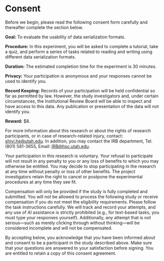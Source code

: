 # Consent

Before we begin, please read the following consent form carefully and thereafter complete the section below.

**Goal:** To evaluate the usability of data serialization formats.

**Procedure:** In this experiment, you will be asked to complete a tutorial, take a quiz, and perform a series of tasks related to reading and writing using different data serialization formats.

**Duration:** The estimated completion time for the experiment is 30 minutes.

**Privacy:** Your participation is anonymous and your responses cannot be used to identify you.

**Record Keeping:** Records of your participation will be held confidential so far as permitted by law. However, 
the study investigators and, under certain circumstances, the Institutional Review Board will be able to inspect and 
have access to this data. Any publication or presentation of the data will not identify you.

**Reward:** $8.

For more information about this research or about the rights of research participants, or in case of research-related injury, contact: shiyi.he@utah.edu. In addition, you may contact the IRB department, Tel. (801) 581-3655, Email: IRB@hsc.utah.edu.

Your participation in this research is voluntary. Your refusal to participate will not result in any penalty to you or any loss of benefits to which you may otherwise be entitled. You may decide to stop participating in the research at any time without penalty or loss of other benefits. The project investigators retain the right to cancel or postpone the experimental procedures at any time they see fit.

Compensation will only be provided if the study is fully completed and submitted. You will not be allowed to process the following study or receive compensation if you do not meet the eligibility requirements. Please follow the task instructions carefully. We will track and record your attempts, and any use of AI assistance is strictly prohibited (e.g., for text-based tasks, you must type your responses yourself). Additionally, any attempt that is not serious—such as merely clicking through without thinking—will be considered incomplete and will not be compensated.

By accepting below, you acknowledge that you have been informed about and consent to be a participant in the study described above. Make sure that your questions are answered to your satisfaction before signing. You are entitled to retain a copy of this consent agreement.




